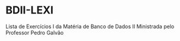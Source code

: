 # BDII-LEXI
Lista de Exercícios I da Matéria de Banco de Dados II Ministrada pelo Professor Pedro Galvão

